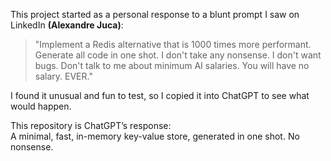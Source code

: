 This project started as a personal response to a blunt prompt I saw on LinkedIn **(Alexandre Juca)**:

> "Implement a Redis alternative that is 1000 times more performant. Generate all code in one shot. I don't take any nonsense. I don't want bugs. Don't talk to me about minimum AI salaries. You will have no salary. EVER."

I found it unusual and fun to test, so I copied it into ChatGPT to see what would happen.

This repository is ChatGPT’s response:  
A minimal, fast, in-memory key-value store, generated in one shot. No nonsense.
